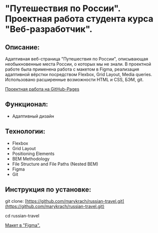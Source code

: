 # "Путешествия по России". Проектная работа студента курса "Веб-разработчик".

## Описание:

Адаптивная веб-страница "Путешествия по России", описывающая необыкновенные места России, о которых мы не знали.
В проектной работе была применена работа с макетом в Figma, реализация адаптивной вёрстки посредством Flexbox, Grid Layout, Media queries. Использовано расширенные возможности HTML и CSS, БЭМ, git.

[Проектная работа на GitHub-Pages](https://marykrach.github.io/russian-travel/)

## Функционал:

- Адаптивный дизайн

## Технологии:

- Flexbox
- Grid Layout
- Positioning Elements
- BEM Methodology
- File Structure and File Paths (Nested BEM)
- Figma
- Git

## Инструкция по установке:

git clone: [https://github.com/marykrach/russian-travel.git](https://github.com/marykrach/russian-travel.git)

cd russian-travel

[Макет в "Figma".](https://code.s3.yandex.net/web-developer/project-2/Russia-desktop-and-mobile.fig)